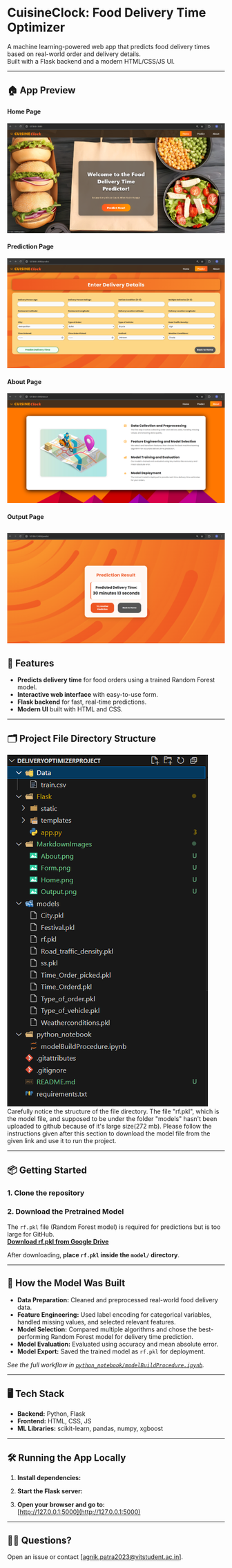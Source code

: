 # **CuisineClock: Food Delivery Time Optimizer**

A machine learning-powered web app that predicts food delivery times based on real-world order and delivery details.  
Built with a Flask backend and a modern HTML/CSS/JS UI.

---

## 🏠 App Preview
#### **Home Page**
![Home Page](./MarkdownImages/Home.png)
#### **Prediction Page**
![Prediction Form](./MarkdownImages/Form.png)
#### **About Page**
![About Page](./MarkdownImages/About.png)
#### **Output Page**
![Output Page](./MarkdownImages/Output.png)
---

## 🚀 **Features**

- **Predicts delivery time** for food orders using a trained Random Forest model.
- **Interactive web interface** with easy-to-use form.
- **Flask backend** for fast, real-time predictions.
- **Modern UI** built with HTML and CSS.

---

## 🗂️ **Project File Directory Structure**
![File Directory Structure](./MarkdownImages/FileDirectory.png)
Carefully notice the structure of the file directory. The file "rf.pkl", which is the model file, and supposed to be under the folder "models" hasn't been uploaded to github because of it's large size(272 mb). Please follow the instructions given after this section to download the model file from the given link and use it to run the project.


---

## 📦 Getting Started

### 1. Clone the repository


### 2. Download the Pretrained Model

The `rf.pkl` file (Random Forest model) is required for predictions but is too large for GitHub.  
[**Download rf.pkl from Google Drive**](https://drive.google.com/file/d/1KvRlk09-F5--Ppm0xHVppUSsVQ2i317n/view?usp=drive_link)

After downloading, **place `rf.pkl` inside the `model/` directory**.

---

## 📝 How the Model Was Built

- **Data Preparation:** Cleaned and preprocessed real-world food delivery data.
- **Feature Engineering:** Used label encoding for categorical variables, handled missing values, and selected relevant features.
- **Model Selection:** Compared multiple algorithms and chose the best-performing Random Forest model for delivery time prediction.
- **Model Evaluation:** Evaluated using accuracy and mean absolute error.
- **Model Export:** Saved the trained model as `rf.pkl` for deployment.

*See the full workflow in [`python_notebook/modelBuildProcedure.ipynb`](python_notebook/modelBuildProcedure.ipynb).*

---

## 🖥️ Tech Stack

- **Backend:** Python, Flask
- **Frontend:** HTML, CSS, JS
- **ML Libraries:** scikit-learn, pandas, numpy, xgboost

---

## 🛠️ Running the App Locally

1. **Install dependencies:**

2. **Start the Flask server:**

3. **Open your browser and go to:**  
[http://127.0.0.1:5000](http://127.0.0.1:5000)

---


## 🙋‍♂️ Questions?

Open an issue or contact [agnik.patra2023@vitstudent.ac.in].

